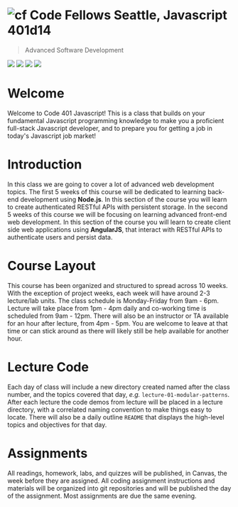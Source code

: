 ![cf](http://i.imgur.com/7v5ASc8.png) Code Fellows Seattle, Javascript 401d14
=====================================
> Advanced Software Development  

[![](https://img.shields.io/badge/YouTube-401d14-red.svg)](https://www.youtube.com/playlist?list=PLVngfM2hsbi_Ih_IqTSB3dOEzCRUF3tMh)
[![](https://img.shields.io/badge/canvas-401d14-blue.svg)]()
[![](https://img.shields.io/badge/Labs-401d14-yellow.svg)](https://github.com/codefellows-seattle-javascript-401d14)
[![](https://img.shields.io/badge/slack-401d14-orange.svg)]()

# Welcome
Welcome to Code 401 Javascript! This is a class that builds on your fundamental Javascript programming knowledge to make you a proficient full-stack Javascript developer, and to prepare you for getting a job in today's Javascript job market!

# Introduction
In this class we are going to cover a lot of advanced web development topics. The first 5 weeks of this course will be dedicated to learning back-end development using **Node.js**. In this section of the course you will learn to create authenticated RESTful APIs with persistent storage. In the second 5 weeks of this course we will be focusing on learning advanced front-end web development. In this section of the course you will learn to create client side web applications using **AngularJS**, that interact with RESTful APIs to authenticate users and persist data.

# Course Layout
This course has been organized and structured to spread across 10 weeks. With the exception of project weeks, each week will have around 2-3 lecture/lab units. The class schedule is Monday-Friday from 9am - 6pm. Lecture will take place from 1pm - 4pm daily and co-working time is scheduled from 9am - 12pm.  There will also be an instructor or TA available for an hour after lecture, from 4pm - 5pm.  You are welcome to leave at that time or can stick around as there will likely still be help available for another hour.

# Lecture Code
Each day of class will include a new directory created named after the class number, and the topics covered that day, _e.g._ `lecture-01-modular-patterns`.  After each lecture the code demos from lecture will be placed in a lecture directory, with a correlated naming convention to make things easy to locate.  There will also be a daily outline `README` that displays the high-level topics and objectives for that day.

# Assignments
All readings, homework, labs, and quizzes will be published, in Canvas, the week before they are assigned. All coding assignment instructions and materials will be organized into git repositories and will be published the day of the assignment.  Most assignments are due the same evening.
